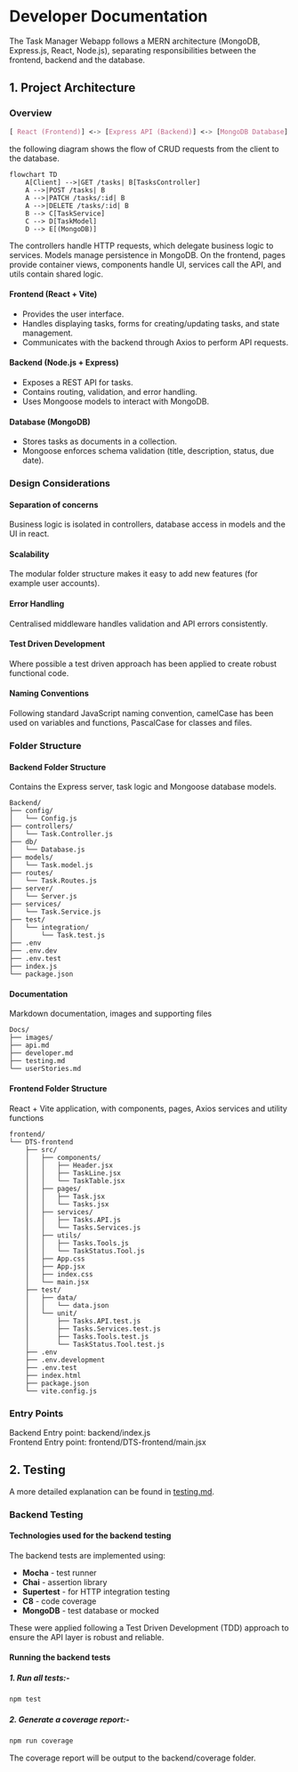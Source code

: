 # Developer Documentation

The Task Manager Webapp follows a MERN architecture (MongoDB, Express.js, React, Node.js), separating responsibilities between the frontend, backend and the database.

## 1. Project Architecture

### Overview

```css
[ React (Frontend)] <-> [Express API (Backend)] <-> [MongoDB Database]
```

the following diagram shows the flow of CRUD requests from the client to the database.

```mermaid
flowchart TD
    A[Client] -->|GET /tasks| B[TasksController]
    A -->|POST /tasks| B
    A -->|PATCH /tasks/:id| B
    A -->|DELETE /tasks/:id| B
    B --> C[TaskService]
    C --> D[TaskModel]
    D --> E[(MongoDB)]
```

The controllers handle HTTP requests, which delegate business logic to services. Models manage persistence in MongoDB. On the frontend, pages provide container views, components handle UI, services call the API, and utils contain shared logic.

#### Frontend (React + Vite)

- Provides the user interface.
- Handles displaying tasks, forms for creating/updating tasks, and state management.
- Communicates with the backend through Axios to perform API requests.

#### Backend (Node.js + Express)

- Exposes a REST API for tasks.
- Contains routing, validation, and error handling.
- Uses Mongoose models to interact with MongoDB.
  
#### Database (MongoDB)

- Stores tasks as documents in a collection.
- Mongoose enforces schema validation (title, description, status, due date).

### Design Considerations

#### Separation of concerns

Business logic is isolated in controllers, database access in models and the UI in react.

#### Scalability

The modular folder structure makes it easy to add new features (for example user accounts).

#### Error Handling

Centralised middleware handles validation and API errors consistently.

#### Test Driven Development

Where possible a test driven approach has been applied to create robust functional code.

#### Naming Conventions

Following standard JavaScript naming convention, camelCase has been used on variables and functions, PascalCase for classes and files.
  
### Folder Structure

#### Backend Folder Structure

Contains the Express server, task logic and Mongoose database models.

``` text
Backend/
├── config/
│   └── Config.js
├── controllers/
│   └── Task.Controller.js
├── db/
│   └── Database.js
├── models/
│   └── Task.model.js
├── routes/
│   └── Task.Routes.js
├── server/
│   └── Server.js
├── services/
│   └── Task.Service.js
├── test/
│   └── integration/
│       └── Task.test.js
├── .env
├── .env.dev
├── .env.test
├── index.js
└── package.json
```

#### Documentation

Markdown documentation, images and supporting files

``` text
Docs/
├── images/
├── api.md
├── developer.md
├── testing.md
└── userStories.md
```

#### Frontend Folder Structure

React + Vite application, with components, pages, Axios services and utility functions

```text
frontend/
└── DTS-frontend
    ├── src/
    │   ├── components/
    │   │   ├── Header.jsx
    │   │   ├── TaskLine.jsx
    │   │   └── TaskTable.jsx
    │   ├── pages/
    │   │   ├── Task.jsx
    │   │   └── Tasks.jsx
    │   ├── services/
    │   │   ├── Tasks.API.js
    │   │   └── Tasks.Services.js
    │   ├── utils/
    │   │   ├── Tasks.Tools.js
    │   │   └── TaskStatus.Tool.js
    │   ├── App.css
    │   ├── App.jsx
    │   ├── index.css
    │   └── main.jsx
    ├── test/
    │   ├── data/
    │   │   └── data.json
    │   └── unit/
    │       ├── Tasks.API.test.js
    │       ├── Tasks.Services.test.js
    │       ├── Tasks.Tools.test.js
    │       └── TaskStatus.Tool.test.js
    ├── .env
    ├── .env.development
    ├── .env.test
    ├── index.html
    ├── package.json
    └── vite.config.js
```

### Entry Points

Backend Entry point: backend/index.js  
Frontend Entry point: frontend/DTS-frontend/main.jsx

## 2. Testing

A more detailed explanation can be found in [testing.md](./testing.md).

### Backend Testing

#### Technologies used for the backend testing

The backend tests are implemented using:

- **Mocha** - test runner
- **Chai** - assertion library
- **Supertest** - for HTTP integration testing
- **C8** - code coverage
- **MongoDB** - test database or mocked

These were applied following a Test Driven Development (TDD) approach to ensure the API layer is robust and reliable.

#### Running the backend tests

##### 1. Run all tests:-

```bash
npm test
```

##### 2. Generate a coverage report:-

```bash
npm run coverage
```

The coverage report will be output to the backend/coverage folder.
